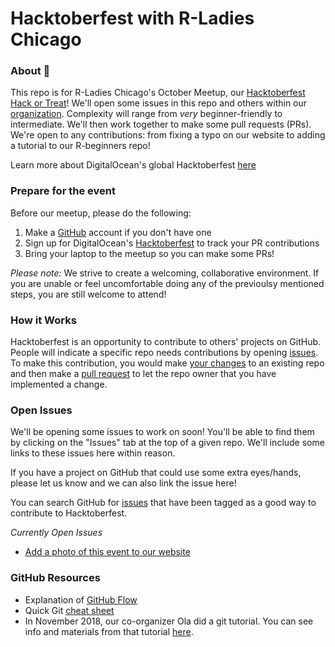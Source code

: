 # Hacktoberfest with R-Ladies Chicago  
  
### About :jack_o_lantern:  

This repo is for R-Ladies Chicago's October Meetup, our [Hacktoberfest Hack or Treat](https://www.meetup.com/rladies-chicago/events/265379879/)! We'll open some issues in this repo and others within our [organization](https://github.com/rladies-chicago). Complexity will range from *very* beginner-friendly to intermediate. We'll then work together to make some pull requests (PRs). We're open to any contributions: from fixing a typo on our website to adding a tutorial to our R-beginners repo!    
  
Learn more about DigitalOcean's global Hacktoberfest [here](https://hacktoberfest.digitalocean.com/) 
  
### Prepare for the event  
  
Before our meetup, please do the following:  
1. Make a [GitHub](https://github.com/) account if you don't have one
2. Sign up for DigitalOcean's [Hacktoberfest](https://hacktoberfest.digitalocean.com/) to track your PR contributions  
3. Bring your laptop to the meetup so you can make some PRs!  
  
*Please note:* We strive to create a welcoming, collaborative environment. If you are unable or feel uncomfortable doing any of the previoulsy mentioned steps, you are still welcome to attend!  
  
### How it Works  
  
Hacktoberfest is an opportunity to contribute to others' projects on GitHub. People will indicate a specific repo needs contributions by opening [issues](https://help.github.com/en/articles/about-issues). To make this contribution, you would make [your changes](https://help.github.com/en/articles/about-branches) to an existing repo and then make a [pull request](https://help.github.com/en/articles/about-pull-requests) to let the repo owner that you have implemented a change.    
  
### Open Issues  
  
We'll be opening some issues to work on soon! You'll be able to find them by clicking on the "Issues" tab at the top of a given repo. We'll include some links to these issues here within reason.  
  
If you have a project on GitHub that could use some extra eyes/hands, please let us know and we can also link the issue here!  
  
You can search GitHub for [issues](https://github.com/search?q=is%3Aopen+label%3Ahacktoberfest&state=open&type=Issues) that have been tagged as a good way to contribute to Hacktoberfest.   
  
*Currently Open Issues*  
  
* [Add a photo of this event to our website](https://github.com/rladies-chicago/rladies-chicago.github.io/issues/3)  
    
### GitHub Resources  
  
* Explanation of [GitHub Flow](https://guides.github.com/introduction/flow/)  
* Quick Git [cheat sheet](https://github.github.com/training-kit/downloads/github-git-cheat-sheet.pdf)  
* In November 2018, our co-organizer Ola did a git tutorial. You can see info and materials from that tutorial [here](https://rladieschicago.org/talk/2018-11-13-meetup/).  
  
